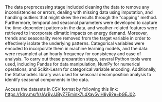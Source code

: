 The data preprocessing stage included cleaning the data to remove any inconsistencies or errors, dealing with missing data using imputation, and handling outliers that might skew the results through the "capping" method. Furthermore, temporal and seasonal parameters were developed to capture the time-dependent patterns in the data, and weather-related features were retrieved to incorporate climatic impacts on energy demand. Moreover, trends and seasonality were removed from the target variable in order to effectively isolate the underlying patterns. Categorical variables were encoded to incorporate them in machine learning models, and the data were resampled at an hourly frequency for consistency and ease of analysis. To carry out these preparation steps, several Python tools were used, including Pandas for data manipulation, NumPy for numerical operations, and Scikit-Learn for categorical variable encoding. Additionally, the Statsmodels library was used for seasonal decomposition analysis to identify seasonal components in the data.

Access the datasets in CSV format by following this link: https://1drv.ms/f/s!ArByJJByZ7Emink7LdXav5viH8yB?e=bGEJ02.
